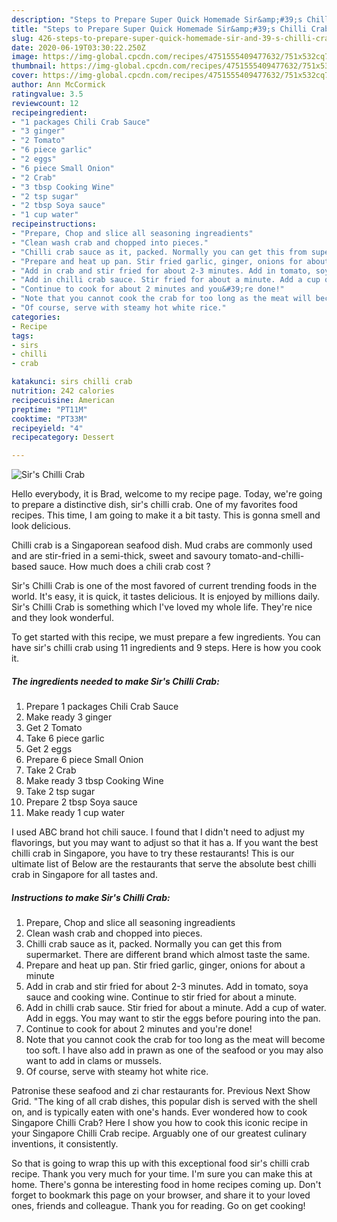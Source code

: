```yaml
---
description: "Steps to Prepare Super Quick Homemade Sir&amp;#39;s Chilli Crab"
title: "Steps to Prepare Super Quick Homemade Sir&amp;#39;s Chilli Crab"
slug: 426-steps-to-prepare-super-quick-homemade-sir-and-39-s-chilli-crab
date: 2020-06-19T03:30:22.250Z
image: https://img-global.cpcdn.com/recipes/4751555409477632/751x532cq70/sirs-chilli-crab-recipe-main-photo.jpg
thumbnail: https://img-global.cpcdn.com/recipes/4751555409477632/751x532cq70/sirs-chilli-crab-recipe-main-photo.jpg
cover: https://img-global.cpcdn.com/recipes/4751555409477632/751x532cq70/sirs-chilli-crab-recipe-main-photo.jpg
author: Ann McCormick
ratingvalue: 3.5
reviewcount: 12
recipeingredient:
- "1 packages Chili Crab Sauce"
- "3 ginger"
- "2 Tomato"
- "6 piece garlic"
- "2 eggs"
- "6 piece Small Onion"
- "2 Crab"
- "3 tbsp Cooking Wine"
- "2 tsp sugar"
- "2 tbsp Soya sauce"
- "1 cup water"
recipeinstructions:
- "Prepare, Chop and slice all seasoning ingreadients"
- "Clean wash crab and chopped into pieces."
- "Chilli crab sauce as it, packed. Normally you can get this from supermarket. There are different brand which almost taste the same."
- "Prepare and heat up pan. Stir fried garlic, ginger, onions for about a minute"
- "Add in crab and stir fried for about 2-3 minutes. Add in tomato, soya sauce and cooking wine. Continue to stir fried for about a minute."
- "Add in chilli crab sauce. Stir fried for about a minute. Add a cup of water. Add in eggs. You may want to stir the eggs before pouring into the pan."
- "Continue to cook for about 2 minutes and you&#39;re done!"
- "Note that you cannot cook the crab for too long as the meat will become too soft. I have also add in prawn as one of the seafood or you may also want to add in clams or mussels."
- "Of course, serve with steamy hot white rice."
categories:
- Recipe
tags:
- sirs
- chilli
- crab

katakunci: sirs chilli crab 
nutrition: 242 calories
recipecuisine: American
preptime: "PT11M"
cooktime: "PT33M"
recipeyield: "4"
recipecategory: Dessert

---
```



![Sir&#39;s Chilli Crab](https://img-global.cpcdn.com/recipes/4751555409477632/751x532cq70/sirs-chilli-crab-recipe-main-photo.jpg)

Hello everybody, it is Brad, welcome to my recipe page. Today, we're going to prepare a distinctive dish, sir&#39;s chilli crab. One of my favorites food recipes. This time, I am going to make it a bit tasty. This is gonna smell and look delicious.

Chilli crab is a Singaporean seafood dish. Mud crabs are commonly used and are stir-fried in a semi-thick, sweet and savoury tomato-and-chilli-based sauce. How much does a chili crab cost ?

Sir&#39;s Chilli Crab is one of the most favored of current trending foods in the world. It's easy, it is quick, it tastes delicious. It is enjoyed by millions daily. Sir&#39;s Chilli Crab is something which I've loved my whole life. They're nice and they look wonderful.


To get started with this recipe, we must prepare a few ingredients. You can have sir&#39;s chilli crab using 11 ingredients and 9 steps. Here is how you cook it.

<!--inarticleads1-->

##### The ingredients needed to make Sir&#39;s Chilli Crab:

1. Prepare 1 packages Chili Crab Sauce
1. Make ready 3 ginger
1. Get 2 Tomato
1. Take 6 piece garlic
1. Get 2 eggs
1. Prepare 6 piece Small Onion
1. Take 2 Crab
1. Make ready 3 tbsp Cooking Wine
1. Take 2 tsp sugar
1. Prepare 2 tbsp Soya sauce
1. Make ready 1 cup water


I used ABC brand hot chili sauce. I found that I didn&#39;t need to adjust my flavorings, but you may want to adjust so that it has a. If you want the best chilli crab in Singapore, you have to try these restaurants! This is our ultimate list of Below are the restaurants that serve the absolute best chilli crab in Singapore for all tastes and. 

<!--inarticleads2-->

##### Instructions to make Sir&#39;s Chilli Crab:

1. Prepare, Chop and slice all seasoning ingreadients
1. Clean wash crab and chopped into pieces.
1. Chilli crab sauce as it, packed. Normally you can get this from supermarket. There are different brand which almost taste the same.
1. Prepare and heat up pan. Stir fried garlic, ginger, onions for about a minute
1. Add in crab and stir fried for about 2-3 minutes. Add in tomato, soya sauce and cooking wine. Continue to stir fried for about a minute.
1. Add in chilli crab sauce. Stir fried for about a minute. Add a cup of water. Add in eggs. You may want to stir the eggs before pouring into the pan.
1. Continue to cook for about 2 minutes and you&#39;re done!
1. Note that you cannot cook the crab for too long as the meat will become too soft. I have also add in prawn as one of the seafood or you may also want to add in clams or mussels.
1. Of course, serve with steamy hot white rice.


Patronise these seafood and zi char restaurants for. Previous Next Show Grid. &#34;The king of all crab dishes, this popular dish is served with the shell on, and is typically eaten with one&#39;s hands. Ever wondered how to cook Singapore Chilli Crab? Here I show you how to cook this iconic recipe in your Singapore Chilli Crab recipe. Arguably one of our greatest culinary inventions, it consistently. 

So that is going to wrap this up with this exceptional food sir&#39;s chilli crab recipe. Thank you very much for your time. I'm sure you can make this at home. There's gonna be interesting food in home recipes coming up. Don't forget to bookmark this page on your browser, and share it to your loved ones, friends and colleague. Thank you for reading. Go on get cooking!
